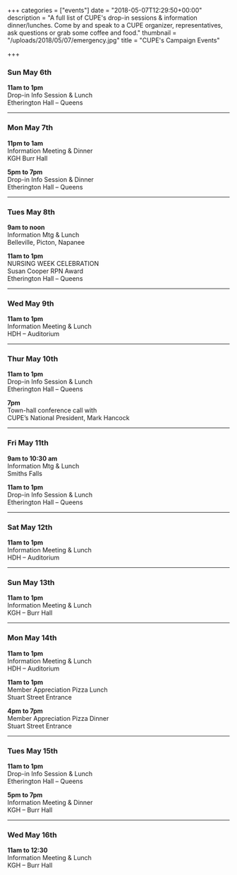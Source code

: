 +++
categories = ["events"]
date = "2018-05-07T12:29:50+00:00"
description = "A full list of CUPE's drop-in sessions & information dinner/lunches. Come by and speak to a CUPE organizer, representatives, ask questions or grab some coffee and food."
thumbnail = "/uploads/2018/05/07/emergency.jpg"
title = "CUPE's Campaign Events"

+++
### Sun May 6th

**11am to 1pm**  
Drop-in Info Session & Lunch  
Etherington Hall – Queens

---

### Mon May 7th

**11pm to 1am**  
Information Meeting & Dinner  
KGH Burr Hall

**5pm to 7pm**  
Drop-in Info Session & Dinner  
Etherington Hall – Queens

---

### Tues May 8th

**9am to noon**  
Information Mtg & Lunch  
Belleville, Picton, Napanee

**11am to 1pm**  
NURSING WEEK CELEBRATION  
Susan Cooper RPN Award  
Etherington Hall – Queens

---

### Wed May 9th

**11am to 1pm**  
Information Meeting & Lunch  
HDH – Auditorium

---

### Thur May 10th

**11am to 1pm**  
Drop-in Info Session & Lunch  
Etherington Hall – Queens

**7pm**  
Town-hall conference call with  
CUPE’s National President, Mark Hancock

---

### Fri May 11th

**9am to 10:30 am**  
Information Mtg & Lunch    
Smiths Falls

**11am to 1pm**  
Drop-in Info Session & Lunch  
Etherington Hall – Queens

---

### Sat May 12th

**11am to 1pm**   
Information Meeting & Lunch  
HDH – Auditorium

---

### Sun May 13th

**11am to 1pm**  
Information Meeting & Lunch  
KGH – Burr Hall

---

### Mon May 14th

**11am to 1pm**  
Information Meeting & Lunch  
HDH – Auditorium

**11am to 1pm**  
Member Appreciation Pizza Lunch  
Stuart Street Entrance

**4pm to 7pm**  
Member Appreciation Pizza Dinner  
Stuart Street Entrance

---

### Tues May 15th

**11am to 1pm**  
Drop-in Info Session & Lunch  
Etherington Hall – Queens

**5pm to 7pm**  
Information Meeting & Dinner  
KGH – Burr Hall

---

### Wed May 16th

**11am to 12:30**  
Information Meeting & Lunch  
KGH – Burr Hall